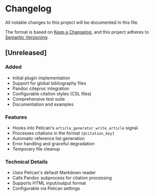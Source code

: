 # Changelog

All notable changes to this project will be documented in this file.

The format is based on [Keep a Changelog](https://keepachangelog.com/en/1.0.0/),
and this project adheres to [Semantic Versioning](https://semver.org/spec/v2.0.0.html).

## [Unreleased]

### Added
- Initial plugin implementation
- Support for global bibliography files
- Pandoc citeproc integration
- Configurable citation styles (CSL files)
- Comprehensive test suite
- Documentation and examples

### Features
- Hooks into Pelican's `article_generator_write_article` signal
- Processes citations in the format `[@citation_key]`
- Automatic reference list generation
- Error handling and graceful degradation
- Temporary file cleanup

### Technical Details
- Uses Pelican's default Markdown reader
- Calls Pandoc subprocess for citation processing
- Supports HTML input/output format
- Configurable via Pelican settings 